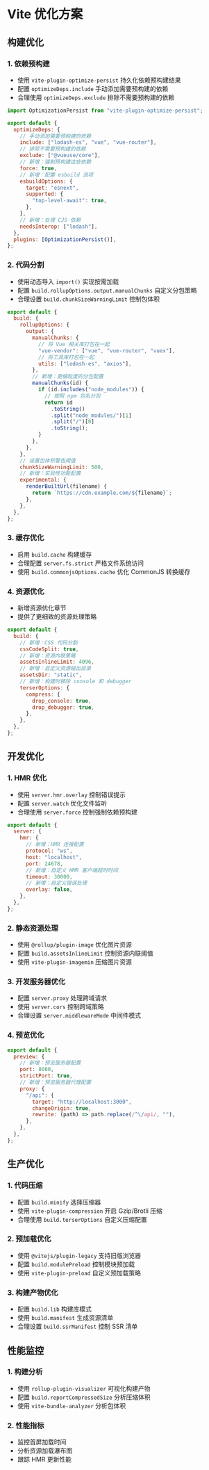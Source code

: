 # Vite 优化方案

## 构建优化

### 1. 依赖预构建

- 使用 `vite-plugin-optimize-persist` 持久化依赖预构建结果
- 配置 `optimizeDeps.include` 手动添加需要预构建的依赖
- 合理使用 `optimizeDeps.exclude` 排除不需要预构建的依赖

```js
import OptimizationPersist from "vite-plugin-optimize-persist";

export default {
  optimizeDeps: {
    // 手动添加需要预构建的依赖
    include: ["lodash-es", "vue", "vue-router"],
    // 排除不需要预构建的依赖
    exclude: ["@vueuse/core"],
    // 新增：强制预构建这些依赖
    force: true,
    // 新增：配置 esbuild 选项
    esbuildOptions: {
      target: "esnext",
      supported: {
        "top-level-await": true,
      },
    },
    // 新增：处理 CJS 依赖
    needsInterop: ["lodash"],
  },
  plugins: [OptimizationPersist()],
};
```

### 2. 代码分割

- 使用动态导入 `import()` 实现按需加载
- 配置 `build.rollupOptions.output.manualChunks` 自定义分包策略
- 合理设置 `build.chunkSizeWarningLimit` 控制包体积

```js
export default {
  build: {
    rollupOptions: {
      output: {
        manualChunks: {
          // 将 Vue 相关库打包在一起
          "vue-vendor": ["vue", "vue-router", "vuex"],
          // 将工具库打包在一起
          utils: ["lodash-es", "axios"],
        },
        // 新增：更细粒度的分包配置
        manualChunks(id) {
          if (id.includes("node_modules")) {
            // 按照 npm 包名分包
            return id
              .toString()
              .split("node_modules/")[1]
              .split("/")[0]
              .toString();
          }
        },
      },
    },
    // 设置包体积警告阈值
    chunkSizeWarningLimit: 500,
    // 新增：实验性功能配置
    experimental: {
      renderBuiltUrl(filename) {
        return `https://cdn.example.com/${filename}`;
      },
    },
  },
};
```

### 3. 缓存优化

- 启用 `build.cache` 构建缓存
- 合理配置 `server.fs.strict` 严格文件系统访问
- 使用 `build.commonjsOptions.cache` 优化 CommonJS 转换缓存

### 4. 资源优化

- 新增资源优化章节
- 提供了更细致的资源处理策略

```js
export default {
  build: {
    // 新增：CSS 代码分割
    cssCodeSplit: true,
    // 新增：资源内联策略
    assetsInlineLimit: 4096,
    // 新增：自定义资源输出目录
    assetsDir: "static",
    // 新增：构建时移除 console 和 debugger
    terserOptions: {
      compress: {
        drop_console: true,
        drop_debugger: true,
      },
    },
  },
};
```

## 开发优化

### 1. HMR 优化

- 使用 `server.hmr.overlay` 控制错误提示
- 配置 `server.watch` 优化文件监听
- 合理使用 `server.force` 控制强制依赖预构建

```js
export default {
  server: {
    hmr: {
      // 新增：HMR 连接配置
      protocol: "ws",
      host: "localhost",
      port: 24678,
      // 新增：自定义 HMR 客户端超时时间
      timeout: 30000,
      // 新增：自定义错误处理
      overlay: false,
    },
  },
};
```

### 2. 静态资源处理

- 使用 `@rollup/plugin-image` 优化图片资源
- 配置 `build.assetsInlineLimit` 控制资源内联阈值
- 使用 `vite-plugin-imagemin` 压缩图片资源

### 3. 开发服务器优化

- 配置 `server.proxy` 处理跨域请求
- 使用 `server.cors` 控制跨域策略
- 合理设置 `server.middlewareMode` 中间件模式

### 4. 预览优化

```js
export default {
  preview: {
    // 新增：预览服务器配置
    port: 8080,
    strictPort: true,
    // 新增：预览服务器代理配置
    proxy: {
      "/api": {
        target: "http://localhost:3000",
        changeOrigin: true,
        rewrite: (path) => path.replace(/^\/api/, ""),
      },
    },
  },
};
```

## 生产优化

### 1. 代码压缩

- 配置 `build.minify` 选择压缩器
- 使用 `vite-plugin-compression` 开启 Gzip/Brotli 压缩
- 合理使用 `build.terserOptions` 自定义压缩配置

### 2. 预加载优化

- 使用 `@vitejs/plugin-legacy` 支持旧版浏览器
- 配置 `build.modulePreload` 控制模块预加载
- 使用 `vite-plugin-preload` 自定义预加载策略

### 3. 构建产物优化

- 配置 `build.lib` 构建库模式
- 使用 `build.manifest` 生成资源清单
- 合理设置 `build.ssrManifest` 控制 SSR 清单

## 性能监控

### 1. 构建分析

- 使用 `rollup-plugin-visualizer` 可视化构建产物
- 配置 `build.reportCompressedSize` 分析压缩体积
- 使用 `vite-bundle-analyzer` 分析包体积

### 2. 性能指标

- 监控首屏加载时间
- 分析资源加载瀑布图
- 跟踪 HMR 更新性能

